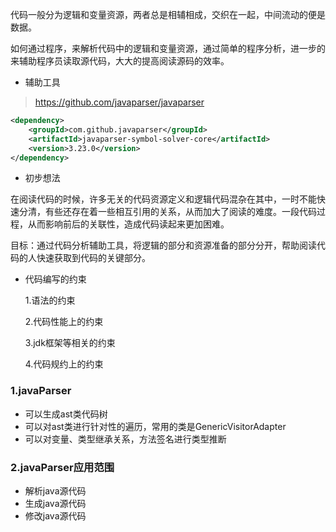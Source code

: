 代码一般分为逻辑和变量资源，两者总是相辅相成，交织在一起，中间流动的便是数据。

如何通过程序，来解析代码中的逻辑和变量资源，通过简单的程序分析，进一步的来辅助程序员读取源代码，大大的提高阅读源码的效率。

- 辅助工具

> https://github.com/javaparser/javaparser

```xml
<dependency>
    <groupId>com.github.javaparser</groupId>
    <artifactId>javaparser-symbol-solver-core</artifactId>
    <version>3.23.0</version>
</dependency>
```

- 初步想法

在阅读代码的时候，许多无关的代码资源定义和逻辑代码混杂在其中，一时不能快速分清，有些还存在着一些相互引用的关系，从而加大了阅读的难度。一段代码过程，从而影响前后的关联性，造成代码读起来更加困难。

目标：通过代码分析辅助工具，将逻辑的部分和资源准备的部分分开，帮助阅读代码的人快速获取到代码的关键部分。

- 代码编写的约束

  1.语法的约束

  2.代码性能上的约束

  3.jdk框架等相关的约束

  4.代码规约上的约束

### 1.javaParser

- 可以生成ast类代码树
- 可以对ast类进行针对性的遍历，常用的类是GenericVisitorAdapter
- 可以对变量、类型继承关系，方法签名进行类型推断

### 2.javaParser应用范围

- 解析java源代码
- 生成java源代码
- 修改java源代码

